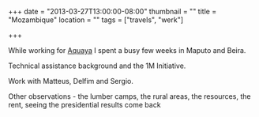 +++
date = "2013-03-27T13:00:00-08:00"
thumbnail = ""
title = "Mozambique"
location = ""
tags = ["travels", "werk"]

+++

While working for [Aquaya](http://aquaya.org) I spent a busy few weeks in
Maputo and Beira.

Technical assistance background and the 1M Initiative.

Work with Matteus, Delfim and Sergio.

Other observations - the lumber camps, the rural areas, the resources, the rent,
seeing the presidential results come back
